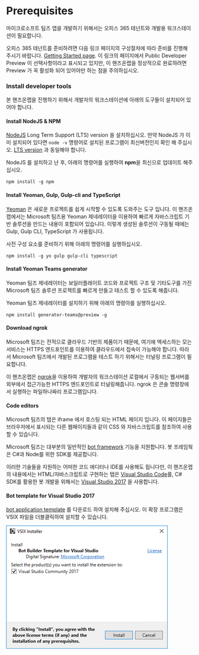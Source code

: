 # Prerequisites

마이크로소프트 팀즈 앱을 개발하기 위해서는 오피스 365 테넌트와 개발용 워크스테이션이 필요합니다.

오피스 365 테넌트를 준비하려면 다음 링크 페이지의 구성절차에 따라 준비를 진행해 주시기 바랍니다. [Getting Started page](https://msdn.microsoft.com/en-us/microsoft-teams/setup). 이 링크의 페이지에서 Public Developer Preview 이 선택사항이라고 표시되고 있지만, 이 핸즈온랩을 정상적으로 완료하려면 Preview 가 꼭 활성화 되어 있어야만 하는 점을 주의하십시오.

### Install developer tools

본 핸즈온랩을 진행하기 위해서 개발자의 워크스테이션에 아래의 도구들이 설치되어 있어야 합니다.

#### Install NodeJS & NPM

[NodeJS](https://nodejs.org/) Long Term Support (LTS) version 을 설치하십시오. 만약 NodeJS 가 이미 설치되어 있다면 `node -v` 명령어로 설치된 프로그램이 최신버전인지 확인 해 주십시오. [LTS version](https://nodejs.org/en/download/) 과 동일해야 합니다. 

NodeJS 를 설치하고 난 후, 아래의 명령어를 실행하여 **npm**을 최신으로 업데이트 해주십시오.

````shell
npm install -g npm
````

#### Install Yeoman, Gulp, Gulp-cli and TypeScript

[Yeoman](http://yeoman.io/) 은 새로운 프로젝트를 쉽게 시작할 수 있도록 도와주는 도구 입니다. 이 핸즈온 랩에서는 Microsoft 팀즈용 Yeoman 제네레이터을 이용하여 빠르게 자바스크립트 기반 솔루션을 만드는 내용이 포함되어 있습니다. 이렇게 생성된 솔루션이 구동될 때에는 Gulp, Gulp CLI, TypeScript 가 사용됩니다.

사전 구성 요소를 준비하기 위해 아래의 명령어를 실행하십시오.

````shell
npm install -g yo gulp gulp-cli typescript
````

#### Install Yeoman Teams generator

Yeoman 팀즈 제네레이터는 보일러플레이트 코드와 프로젝트 구조 및 기타도구를 가진 Microsoft 팀즈 솔루션 프로젝트를 빠르게 만들고 테스트 할 수 있도록 해줍니다.

Yeoman 팀즈 제네레이터를 설치하기 위해 아래의 명령아를 실행하십시오.

````shell
npm install generator-teams@preview -g
````

#### Download ngrok

Microsoft 팀즈는 전적으로 클라우드 기반의 제품이기 때문에, 여기에 엑세스하는 모는 서비스는 HTTPS 엔드포인트를 이용하여 클라우드에서 접속이 가능해야 합니다. 따라서 Microsoft 팀즈에서 개발된 프로그램을 테스트 하기 위해서는 터널링 프로그램이 필요합니다.

이 핸즈온랩은 [ngrok](https://ngrok.com)을 이용하여 개발자의 워크스테이션 로컬에서 구동되는 웹서버를 외부에서 접근가능한 HTTPS 엔드포인트로 터널링해줍니다. ngrok 은 콘솔 명령창에서 실행하는 파일하나짜리 프로그램입니다.

#### Code editors

Microsoft 팀즈의 탭은 iframe 에서 호스팅 되는 HTML 페이지 입니다. 이 페이지들은 브라우저에서 표시되는 다른 웹페이지들과 같이 CSS 와 자바스크립트를 참조하여 사용할 수 있습니다.

Microsoft 팀즈는 대부분의 일반적인 [bot framework](https://dev.botframework.com/) 기능을 지원합니다. 봇 프레임웍은 C#과 Node를 위한 SDK를 제공합니다.

이러한 기술들을 지원하는 어떠한 코드 에디터나 IDE를 사용해도 됩니다만, 이 핸즈온랩의 내용에서는 HTML/자바스크립트로 구현하는 탭은 [Visual Studio Code](https://code.visualstudio.com/)를, C# SDK를 활용한 봇 개발을 위해서는 [Visual Studio 2017](https://www.visualstudio.com/) 을 사용합니다.


#### Bot template for Visual Studio 2017

[bot application template](https://marketplace.visualstudio.com/items?itemName=BotBuilder.BotBuilderV3) 를 다운로드 하여 설치해 주십시오. 이 확장 프로그램은 VSIX 파일을 더블클릭하여 설치할 수 있습니다.


   ![Screenshot of templates directory highlighting bot application.](Images/BotTemplate.png)

